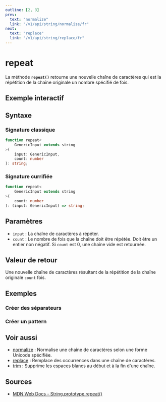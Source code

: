 ```yaml
---
outline: [2, 3]
prev:
  text: "normalize"
  link: "/v1/api/string/normalize/fr"
next:
  text: "replace"
  link: "/v1/api/string/replace/fr"
---
```


# repeat

La méthode **`repeat()`** retourne une nouvelle chaîne de caractères qui est la répétition de la chaîne originale un nombre spécifié de fois.

## Exemple interactif

<MonacoTSEditor
  src="/v1/api/string/repeat/examples/tryout.doc.ts"
  majorVersion="v1"
  height="200px"
/>

## Syntaxe

### Signature classique

```typescript
function repeat<
	GenericInput extends string
>(
	input: GenericInput, 
	count: number
): string;
```

### Signature currifiée

```typescript
function repeat<
	GenericInput extends string
>(
	count: number
): (input: GenericInput) => string;
```

## Paramètres

- `input` : La chaîne de caractères à répéter.
- `count` : Le nombre de fois que la chaîne doit être répétée. Doit être un entier non négatif. Si `count` est 0, une chaîne vide est retournée.

## Valeur de retour

Une nouvelle chaîne de caractères résultant de la répétition de la chaîne originale `count` fois.

## Exemples

### Créer des séparateurs

<MonacoTSEditor
  src="/v1/api/string/repeat/examples/createSeparators.doc.ts"
  majorVersion="v1"
  height="200px"
/>

### Créer un pattern

<MonacoTSEditor
  src="/v1/api/string/repeat/examples/createPattern.doc.ts"
  majorVersion="v1"
  height="180px"
/>

## Voir aussi 

- [normalize](/v1/api/string/normalize/fr) : Normalise une chaîne de caractères selon une forme Unicode spécifiée.
- [replace](/v1/api/string/replace/fr) : Remplace des occurrences dans une chaîne de caractères.
- [trim](/v1/api/string/trim/fr) : Supprime les espaces blancs au début et à la fin d'une chaîne.

## Sources

- [MDN Web Docs - String.prototype.repeat()](https://developer.mozilla.org/fr-FR/docs/Web/JavaScript/Reference/Global_Objects/String/repeat)
